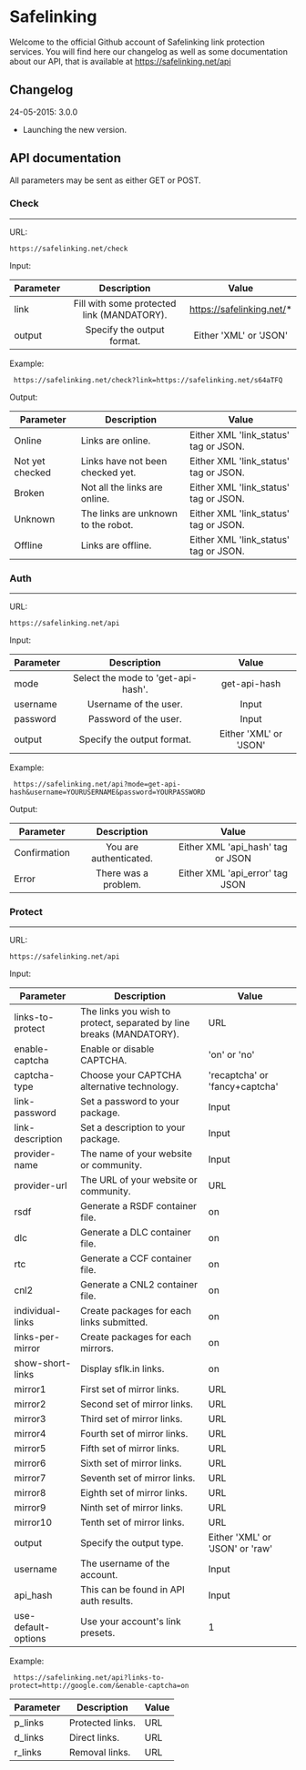 Safelinking
===========

Welcome to the official Github account of Safelinking link protection services. You will find here our changelog as well as some documentation about our API, that is available at https://safelinking.net/api

Changelog
---

24-05-2015: 3.0.0
* Launching the new version.

API documentation
---

All parameters may be sent as either GET or POST.

### Check
___

URL:

``` 
https://safelinking.net/check 
```

Input:

| Parameter        | Description           | Value           |
| ------------- |:-------------:|:-------------:|
| link      | Fill with some protected link (MANDATORY). | https://safelinking.net/* |
| output      | Specify the output format.      | Either 'XML' or 'JSON'      |

Example:

```
 https://safelinking.net/check?link=https://safelinking.net/s64aTFQ 
```

Output:

Parameter | Description | Value
--- | --- | ---
Online | Links are online. | Either XML 'link_status' tag or JSON.
Not yet checked | Links have not been checked yet. | Either XML 'link_status' tag or JSON.
Broken | Not all the links are online. | Either XML 'link_status' tag or JSON.
Unknown | The links are unknown to the robot. | Either XML 'link_status' tag or JSON.
Offline | Links are offline. | Either XML 'link_status' tag or JSON.


### Auth
___

URL:

``` 
https://safelinking.net/api 
```

Input: 

| Parameter        | Description           | Value           |
| ------------- |:-------------:|:-------------:|
| mode      | Select the mode to 'get-api-hash'. | get-api-hash |
| username      | Username of the user.      | Input      |
| password      | Password of the user.      | Input      |
| output      | Specify the output format.      | Either 'XML' or 'JSON'      |

Example:

```
 https://safelinking.net/api?mode=get-api-hash&username=YOURUSERNAME&password=YOURPASSWORD 
```

Output:

| Parameter        | Description           | Value           |
| ------------- |:-------------:|:-------------:|
| Confirmation      | You are authenticated.      | Either XML 'api_hash' tag or JSON      |
| Error      | There was a problem.      | Either XML 'api_error' tag JSON      |


### Protect
___

URL:

``` 
https://safelinking.net/api 
```

Input: 

Parameter | Description | Value
--- | --- | ---
links-to-protect | The links you wish to protect, separated by line breaks (MANDATORY). | URL
enable-captcha | Enable or disable CAPTCHA. | 'on' or 'no'
captcha-type | Choose your CAPTCHA alternative technology. | 'recaptcha' or 'fancy+captcha'
link-password | Set a password to your package. | Input
link-description | Set a description to your package. | Input
provider-name | The name of your website or community. | Input
provider-url | The URL of your website or community. | URL
rsdf | Generate a RSDF container file. | on
dlc | Generate a DLC container file. | on
rtc | Generate a CCF container file. | on
cnl2 | Generate a CNL2 container file. | on
individual-links | Create packages for each links submitted. | on
links-per-mirror | Create packages for each mirrors. | on
show-short-links | Display sflk.in links. | on
mirror1 | First set of mirror links. | URL
mirror2 | Second set of mirror links. | URL
mirror3 | Third set of mirror links. | URL
mirror4 | Fourth set of mirror links. | URL
mirror5 | Fifth set of mirror links. | URL
mirror6 | Sixth set of mirror links. | URL
mirror7 | Seventh set of mirror links. | URL
mirror8 | Eighth set of mirror links. | URL
mirror9 | Ninth set of mirror links. | URL
mirror10 | Tenth set of mirror links. | URL
output | Specify the output type. | Either 'XML' or 'JSON' or 'raw'
username | The username of the account. | Input
api_hash | This can be found in API auth results. | Input
use-default-options | Use your account's link presets. | 1

Example:

```
 https://safelinking.net/api?links-to-protect=http://google.com/&enable-captcha=on
```

Parameter | Description | Value
--- | --- | ---
p_links | Protected links. | URL
d_links | Direct links. | URL
r_links | Removal links. | URL
